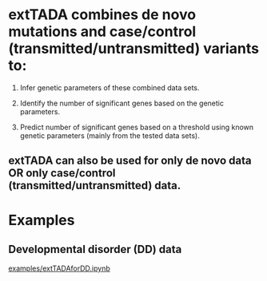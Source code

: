 # extTADA combines de novo mutations and case/control (transmitted/untransmitted) variants to:

1. Infer genetic parameters of these combined data sets.

2. Identify the number of significant genes based on the genetic parameters.

3. Predict number of significant genes based on a threshold using known genetic parameters (mainly from the tested data sets).

## extTADA can also be used for only de novo data OR only case/control (transmitted/untransmitted) data.

# Examples

## Developmental disorder (DD) data

[examples/extTADAforDD.ipynb](./examples/extTADAforDD.ipynb)


